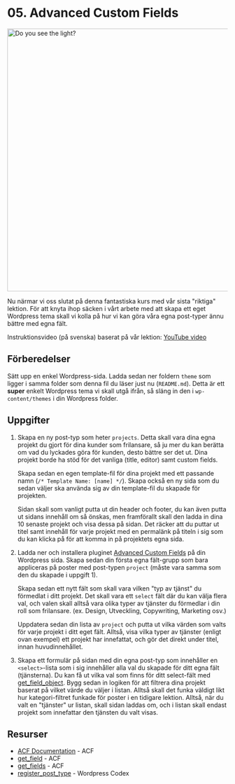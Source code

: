 # 05. Advanced Custom Fields
<img src="https://media.giphy.com/media/3og0IH0HMb7Itm7uiA/giphy.gif" alt="Do you see the light?" width="600">

Nu närmar vi oss slutat på denna fantastiska kurs med vår sista "riktiga" lektion. För att knyta ihop säcken i vårt arbete med att skapa ett eget Wordpress tema skall vi kolla på hur vi kan göra våra egna post-typer ännu bättre med egna fält.

Instruktionsvideo (på svenska) baserat på vår lektion: [YouTube video](https://www.youtube.com/watch?v=GCv5so2wfQY)

## Förberedelser
Sätt upp en enkel Wordpress-sida. Ladda sedan ner foldern `theme` som ligger i samma folder som denna fil du läser just nu (`README.md`). Detta är ett **super** enkelt Wordpress tema vi skall utgå ifrån, så släng in den i `wp-content/themes` i din Wordpress folder.

## Uppgifter

1.
    Skapa en ny post-typ som heter `projects`. Detta skall vara dina egna projekt du gjort för dina kunder som frilansare, så ju mer du kan berätta om vad du lyckades göra för kunden, desto bättre ser det ut. Dina projekt borde ha stöd för det vanliga (title, editor) samt custom fields.

    Skapa sedan en egen template-fil för dina projekt med ett passande namn (`/* Template Name: [name] */`). Skapa också en ny sida som du sedan väljer ska använda sig av din template-fil du skapade för projekten.

    Sidan skall som vanligt putta ut din header och footer, du kan även putta ut sidans innehåll om så önskas, men framförallt skall den ladda in dina 10 senaste projekt och visa dessa på sidan. Det räcker att du puttar ut titel samt innehåll för varje projekt med en permalänk på titeln i sig som du kan klicka på för att komma in på projektets egna sida.

2.
    Ladda ner och installera pluginet [Advanced Custom Fields](https://www.advancedcustomfields.com/) på din Wordpress sida. Skapa sedan din första egna fält-grupp som bara appliceras på poster med post-typen `project` (måste vara samma som den du skapade i uppgift 1).

    Skapa sedan ett nytt fält som skall vara vilken "typ av tjänst" du förmedlat i ditt projekt. Det skall vara ett `select` fält där du kan välja flera val, och valen skall alltså vara olika typer av tjänster du förmedlar i din roll som frilansare. (ex. Design, Utveckling, Copywriting, Marketing osv.)

    Uppdatera sedan din lista av `project` och putta ut vilka värden som valts för varje projekt i ditt eget fält. Alltså, visa vilka typer av tjänster (enligt ovan exempel) ett projekt har innefattat, och gör det direkt under titel, innan huvudinnehållet.

3.
    Skapa ett formulär på sidan med din egna post-typ som innehåller en `<select>`-lista som i sig innehåller alla val du skapade för ditt egna fält (tjänsterna). Du kan få ut vilka val som finns för ditt select-fält med [get_field_object](https://www.advancedcustomfields.com/resources/get_field_object/). Bygg sedan in logiken för att filtrera dina projekt baserat på vilket värde du väljer i listan. Alltså skall det funka väldigt likt hur kategori-filtret funkade för poster i en tidigare lektion. Alltså, när du valt en "tjänster" ur listan, skall sidan laddas om, och i listan skall endast projekt som innefattar den tjänsten du valt visas.

## Resurser

- [ACF Documentation](https://www.advancedcustomfields.com/resources/) - ACF
- [get_field](https://www.advancedcustomfields.com/resources/get_field/) - ACF
- [get_fields](https://www.advancedcustomfields.com/resources/get_fields/) - ACF
- [register_post_type](https://codex.wordpress.org/Function_Reference/register_post_type) - Wordpress Codex
